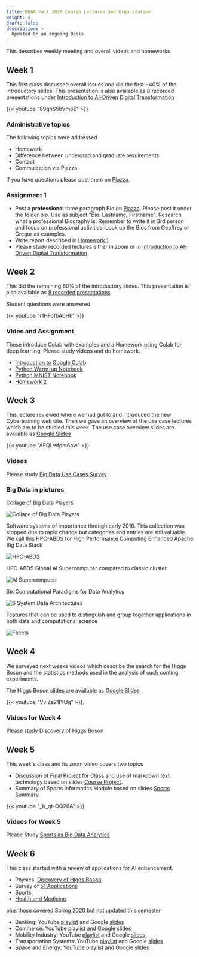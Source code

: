 ```yaml
---
title: BDAA Fall 2020 Course Lectures and Organization
weight: 4
draft: false
description: >
  Updated On an ongoing Basis
---
```


This describes weekly meeting and overall videos and homeworks

## Week 1
This first class discussed overall issues and did the first ~40% of the introductory slides. This presentation is also available as 8 recorded presentations under [Introduction to AI-Driven Digital Transformation](https://cybertraining-dsc.github.io/modules/bigdataapplications/2020/introduction/)

{{< youtube "89qhS5bVm6E" >}}


### Administrative topics

The following topics were addressed

* Homework
* Difference between undergrad and graduate requirements
* Contact
* Commuication via Piazza

If you have questions please post them on [Piazza](https://piazza.com/class/kedccsbsthm5sc).

### Assignment 1

* Post a **professional** three paragraph Bio on [Piazza](https://piazza.com/class/kedccsbsthm5sc). Please post it under the folder bio. Use as subject "Bio: Lastname, Firstname". Research what a professional Biography is. Remember to write it in 3rd person and focus on professional activities. Look up the Bios from Geoffrey or Gregor as examples.
* Write report described in [Homework 1](https://iu.instructure.com/courses/1908830/assignments/11163939)
* Please study recorded lectures either in zoom or in [Introduction to AI-Driven Digital Transformation](https://cybertraining-dsc.github.io/modules/bigdataapplications/2020/introduction/)

## Week 2

This did the remaining 60% of the introductory slides. This presentation is also available as [8 recorded presentations](https://cybertraining-dsc.github.io/modules/bigdataapplications/2020/introduction/) 

Student questions were answered

{{< youtube "r1HFofbAbHk" >}}

### Video and Assignment

These introduce Colab with examples and a Homework using Colab for deep learning. Please study videos and do homework.

* [Introduction to Google Colab](https://cybertraining-dsc.github.io/modules/python/google-colab/python-google-colab/)
* [Python Warm-up Notebook](https://cybertraining-dsc.github.io/modules/bigdataapplications/2020/python_initial/)
* [Python MNIST Notebook](https://cybertraining-dsc.github.io/modules/bigdataapplications/2020/google_colab_exercise/)
* [Homework 2](https://iu.instructure.com/courses/1908830/assignments/11187838)

## Week 3

This lecture reviewed where we had got to and introduced the new Cybertraining web site. Then we gave an overview of the use case lectures which are to be studied this week.  The use case overview slides are available as [Google Slides](https://docs.google.com/presentation/d/104ORUVOwFV23c-GSYvvLWaiVyCXwGDV1Ah5k2kTB4_U/edit?usp=sharing)


{{< youtube "AFQLwfpm6ow" >}}.

### Videos

Please study [Big Data Use Cases Survey](https://cybertraining-dsc.github.io/modules/bigdataapplications/2020/usecases/)

### Big Data in pictures

Collage of Big Data Players

![Collage of Big Data Players](/bigdata/images/2019_Matt_Turck_Big_Data_Landscape_Final_Fullsize.png)


Software systems of importance through early 2016. This collection was
stopped due to rapid change but categories and entries are still
valuable. We call this HPC-ABDS for High Performance Computing
Enhanced Apache Big Data Stack

![HPC-ABDS](/bigdata/images/Kaleidoscope.png)

HPC-ABDS Global AI Supercomputer compared to classic cluster.

![AI Supercomputer](/bigdata/images/GlobalAIvHPC.png)

Six Computational Paradigms for Data Analytics

![6 System Data Architectures](/bigdata/images/6archsB.png)


Features that can be used to distinguish and group together applications in both data and computational science

![Facets](/bigdata/images/Facets.png)

## Week 4
We surveyed next weeks videos which describe the search for the Higgs Boson and the statistics methods used in the analysis of such conting experiments.

The Higgs Boson slides are available as [Google Slides](https://docs.google.com/presentation/d/1kdVI5_fCqBye8wkZmEmOd3MEh5CFFUID9uBQZX5TMDI/edit?usp=sharing)

{{< youtube "VviZs21IYUg" >}}.


### Videos for Week 4

Please study [Discovery of Higgs Boson](https://cybertraining-dsc.github.io/modules/bigdataapplications/2020/physics/)

## Week 5
This week's class and its zoom video covers two topics

* Discussion of Final Project for Class and use of markdown text technology based on slides [Course Project](https://docs.google.com/presentation/d/1LRcuE7ffSftCOiF0eXNKitTcqqW1ckaSWNWMySVYaqE/edit?usp=sharing).
* Summary of Sports Informatics Module based on slides [Sports Summary](https://docs.google.com/presentation/d/1BeeTowVeYYJ4kSst33HBQsWEoziYaG9QAV-WtUbVGzY/edit?usp=sharing).

{{< youtube "_b_qt-OQ26A" >}}.


### Videos for Week 5

Please Study [Sports as Big Data Analytics](https://cybertraining-dsc.github.io/modules/bigdataapplications/2020/sports/)


## Week 6

This class started with a review of applications for AI enhancement.

* Physics: [Discovery of Higgs Boson](https://cybertraining-dsc.github.io/modules/bigdataapplications/2020/physics/)
* Survey of [51 Applications](https://cybertraining-dsc.github.io/modules/bigdataapplications/2020/usecases/)
* [Sports](https://cybertraining-dsc.github.io/modules/bigdataapplications/2020/sports/)
* [Health and Medicine](https://cybertraining-dsc.github.io/modules/bigdataapplications/2020/health_and_medicine/)

plus those covered Spring 2020 but not updated this semester

* Banking: YouTube [playlist](https://www.youtube.com/playlist?list=PLy0VLh_GFyz9kAiC-MBaJldZJY4iWWzOK) and Google [slides](https://docs.google.com/presentation/d/10gQtuXuqAtdc4x7briVis1iQSbqu6XmZCtSlBb2np38/edit?usp=sharing)
* Commerce: YouTube [playlist](https://www.youtube.com/playlist?list=PLy0VLh_GFyz9GiaepPagh2RjI8Cbr3idV) and Google [slides](https://docs.google.com/presentation/d/1mAcwVUutv8n8-i5Yjc0wFSlJcwDG4DWaB-wMgdmOFVs/edit?usp=sharing)   
* Mobility Industry: YouTube [playlist](https://www.youtube.com/playlist?list=PLy0VLh_GFyz9ptIs1yCZALn24IxNxLdyG) and Google [slides](https://docs.google.com/presentation/d/19yAgjNjsoSzPxEqn1Ghr9tG51EfGocuc6_JjOi_0Ijk/edit?usp=sharing)  
* Transportation Systems: YouTube [playlist](https://www.youtube.com/playlist?list=PLy0VLh_GFyz9ws63uH7vkFHTjfszZmZWr) and Google [slides](https://docs.google.com/presentation/d/19yAgjNjsoSzPxEqn1Ghr9tG51EfGocuc6_JjOi_0Ijk/edit?usp=sharing)
* Space and Energy: YouTube [playlist](https://www.youtube.com/playlist?list=PLy0VLh_GFyz9Cor0Gxopn-Xwp0xstbtZ_) and Google [slides](https://docs.google.com/presentation/d/1411g_YlmX0ibGTovY8roBhqRYJgcoJ_SAb-0NQBKgMs/edit?usp=sharing)

